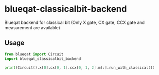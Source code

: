 # blueqat-classicalbit-backend
Blueqat backend for classical bit (Only X gate, CX gate, CCX gate and measurement are available)

## Usage

```py
from blueqat import Circuit
import blueqat_classicalbit_backend

print(Circuit().x[0].cx[0, 1].ccx[0, 1, 2].m[:].run_with_classical())
```
